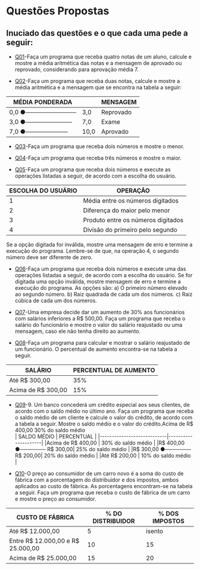 # **Questões Propostas**

## Inuciado das questões e o que cada uma pede a seguir:

- [Q01](Q01)-Faça um programa que receba quatro notas de um aluno, calcule e mostre a média aritmética das notas e a
mensagem de aprovado ou reprovado, considerando para aprovação média 7.

- [Q02](Q02)-Faça um programa que receba duas notas, calcule e mostre a média aritmética e a mensagem que se encontra
na tabela a seguir:

|  MÉDIA PONDERADA  |           |    MENSAGEM   |
|-------------------|-----------|---------------|
|0,0  ●──────────── |   3,0     |    Reprovado  |
|3,0  ●───────────  |   7,0     |    Exame      |
|7,0  ●──────────   |   10,0    |    Aprovado   |

- [Q03](Q03)-Faça um programa que receba dois números e mostre o menor.
  
- [Q04](Q04)-Faça um programa que receba três números e mostre o maior.
  
- [Q05](Q05)-Faça um programa que receba dois números e execute as operações listadas a seguir, de acordo com a escolha
do usuário.

|ESCOLHA DO USUÁRIO |            OPERAÇÃO               |
|-------------------|-----------------------------------|
|         1         |Média entre os números digitados   |
|         2         |Diferença do maior pelo menor      |
|         3         | Produto entre os números digitados|
|         4         | Divisão do primeiro pelo segundo  |

Se a opção digitada for inválida, mostre uma mensagem de erro e termine a execução do programa.
Lembre-se de que, na operação 4, o segundo número deve ser diferente de zero.

- [Q06](Q06)-Faça um programa que receba dois números e execute uma das operações listadas a seguir, de acordo com a
escolha do usuário. Se for digitada uma opção inválida, mostre mensagem de erro e termine a execução do
programa. As opções são:
a) O primeiro número elevado ao segundo número.
b) Raiz quadrada de cada um dos números.
c) Raiz cúbica de cada um dos números.

- [Q07](Q07)-Uma empresa decide dar um aumento de 30% aos funcionários com salários inferiores a R$ 500,00. Faça um
programa que receba o salário do funcionário e mostre o valor do salário reajustado ou uma mensagem, caso
ele não tenha direito ao aumento.

- [Q08](Q08)-Faça um programa para calcular e mostrar o salário reajustado de um funcionário. O percentual de aumento
encontra-se na tabela a seguir.

|     SALÁRIO      |  PERCENTUAL DE AUMENTO |
|------------------|------------------------|
|Até R$ 300,00     |         35%            |
|Acima de R$ 300,00|         15%            |

- [Q09](Q09)-9. Um banco concederá um crédito especial aos seus clientes, de acordo com o saldo médio no último ano. Faça um programa que receba o saldo médio de um cliente e calcule o valor do crédito, de acordo com a tabela a seguir. Mostre o saldo médio e o valor do crédito.Acima de R$ 400,00 30% do saldo médio  
|       SALDO MÉDIO          |     PERCENTUAL      |
|----------------------------|---------------------|
|Acima de R$ 400,00          | 30% do saldo médio  |
|R$ 400,00 ●─────── R$ 300,00| 25% do saldo médio  |
|R$ 300,00 ●─────── R$ 200,00| 20% do saldo médio  |
|Até R$ 200,00               | 10% do saldo médio  |

- [Q10](Q10)-O preço ao consumidor de um carro novo é a soma do custo de fábrica com a porcentagem do distribuidor e dos impostos, ambos aplicados ao custo de fábrica. As porcentagens encontram-se na tabela a seguir. Faça um programa que receba o custo de fábrica de um carro e mostre o preço ao consumidor.

|       CUSTO DE FÁBRICA          |  % DO DISTRIBUIDOR   |% DOS IMPOSTOS|
|---------------------------------|----------------------|--------------|
|Até R$ 12.000,00                 |          5           |    isento    |
|Entre R$ 12.000,00 e R$ 25.000,00|          10          |      15      |
|Acima de R$ 25.000,00            |          15          |      20      |
  
